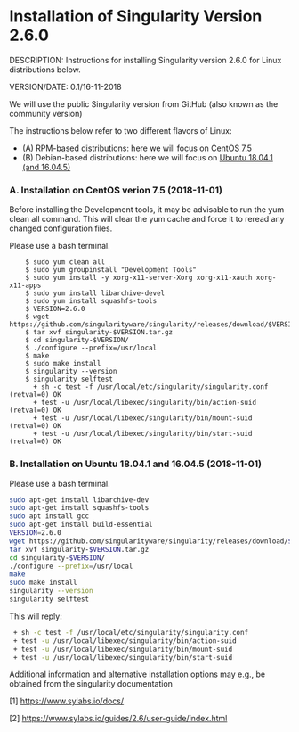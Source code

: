 # Installation of Singularity Version 2.6.0

DESCRIPTION: Instructions for installing Singularity version 2.6.0 for Linux distributions below. 

VERSION/DATE: 0.1/16-11-2018 
        
We will use the public Singularity version from GitHub (also known as the community version)

The instructions below refer to two different flavors of Linux: 
- (A) RPM-based distributions: here we will focus on [CentOS 7.5](#installation-centos)
- (B) Debian-based distributions: here we will focus on [Ubuntu 18.04.1 (and 16.04.5)](#installation-ubuntu)

### <a name="installation-centos"></a> A. Installation on CentOS verion 7.5 (2018-11-01)
  
Before installing the Development tools, it may be advisable to run the yum clean all command. This will clear the yum cache and force it to reread any changed configuration files.

Please use a bash terminal.

        $ sudo yum clean all
        $ sudo yum groupinstall "Development Tools"
        $ sudo yum install -y xorg-x11-server-Xorg xorg-x11-xauth xorg-x11-apps
        $ sudo yum install libarchive-devel
        $ sudo yum install squashfs-tools
        $ VERSION=2.6.0
        $ wget https://github.com/singularityware/singularity/releases/download/$VERSION/singularity-$VERSION.tar.gz
        $ tar xvf singularity-$VERSION.tar.gz
        $ cd singularity-$VERSION/
        $ ./configure --prefix=/usr/local
        $ make
        $ sudo make install
        $ singularity --version
        $ singularity selftest
          + sh -c test -f /usr/local/etc/singularity/singularity.conf                           (retval=0) OK
          + test -u /usr/local/libexec/singularity/bin/action-suid                              (retval=0) OK
          + test -u /usr/local/libexec/singularity/bin/mount-suid                               (retval=0) OK
          + test -u /usr/local/libexec/singularity/bin/start-suid                               (retval=0) OK
          
### <a name="installation-ubuntu"></a> B. Installation on Ubuntu 18.04.1 and 16.04.5 (2018-11-01)
 
Please use a bash terminal.

```bash
sudo apt-get install libarchive-dev
sudo apt-get install squashfs-tools
sudo apt install gcc
sudo apt-get install build-essential
VERSION=2.6.0
wget https://github.com/singularityware/singularity/releases/download/$VERSION/singularity-$VERSION.tar.gz
tar xvf singularity-$VERSION.tar.gz
cd singularity-$VERSION/
./configure --prefix=/usr/local
make
sudo make install
singularity --version
singularity selftest
```

This will reply:

>>>
```bash
 + sh -c test -f /usr/local/etc/singularity/singularity.conf                           (retval=0) OK
 + test -u /usr/local/libexec/singularity/bin/action-suid                              (retval=0) OK
 + test -u /usr/local/libexec/singularity/bin/mount-suid                               (retval=0) OK
 + test -u /usr/local/libexec/singularity/bin/start-suid                               (retval=0) OK
```
>>>
 

Additional information and alternative installation options may e.g., be obtained from the singularity documentation 

[1] https://www.sylabs.io/docs/

[2] https://www.sylabs.io/guides/2.6/user-guide/index.html
